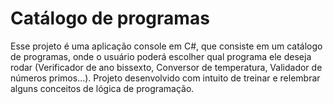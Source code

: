# Catálogo de programas
Esse projeto é uma aplicação console em C#, que consiste em um catálogo de programas, onde o usuário poderá escolher qual programa ele deseja rodar (Verificador de ano bissexto, Conversor de temperatura, Validador de números primos...).
Projeto desenvolvido com intuito de treinar e relembrar alguns conceitos de lógica de programação.
